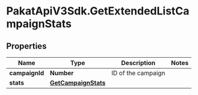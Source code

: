 # PakatApiV3Sdk.GetExtendedListCampaignStats

## Properties
Name | Type | Description | Notes
------------ | ------------- | ------------- | -------------
**campaignId** | **Number** | ID of the campaign | 
**stats** | [**GetCampaignStats**](GetCampaignStats.md) |  | 


